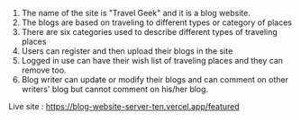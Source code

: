 1. The name of the site is "Travel Geek" and it is a blog website.
2. The blogs are based on traveling to different types or category of places
3. There are six categories used to describe different types of traveling places
4. Users can register and then upload their blogs in the site
5. Logged in use can have their wish list of traveling places and they can remove too.
6. Blog writer can update or modify their blogs and can comment on other writers' blog but cannot comment on his/her blog.

Live site : https://blog-website-server-ten.vercel.app/featured
